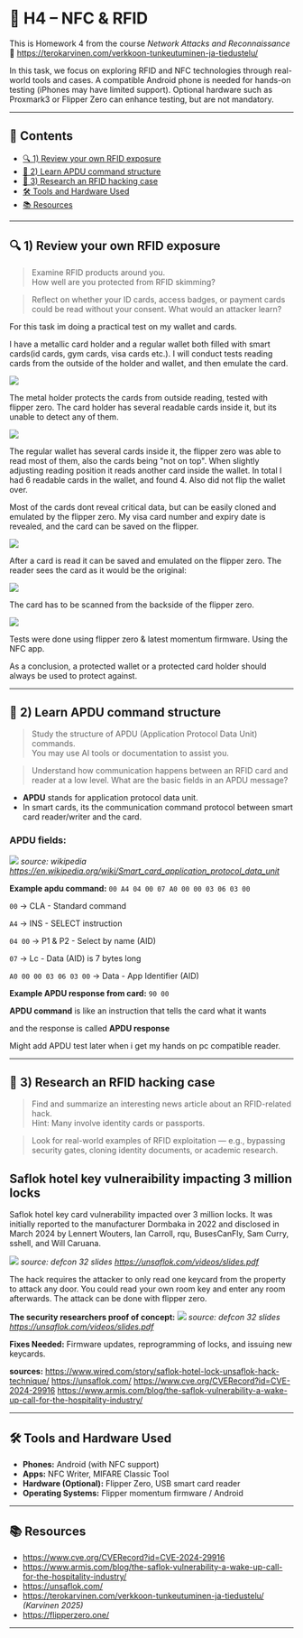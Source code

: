 # 📶 H4 – NFC & RFID

This is Homework 4 from the course *Network Attacks and Reconnaissance*  
🔗 https://terokarvinen.com/verkkoon-tunkeutuminen-ja-tiedustelu/

In this task, we focus on exploring RFID and NFC technologies through real-world tools and cases. A compatible Android phone is needed for hands-on testing (iPhones may have limited support). Optional hardware such as Proxmark3 or Flipper Zero can enhance testing, but are not mandatory.

---

## 📑 Contents
- [🔍 1) Review your own RFID exposure](#1)
- [🧠 2) Learn APDU command structure](#2)
- [📰 3) Research an RFID hacking case](#3)
- [🛠️ Tools and Hardware Used](#tools)
- [📚 Resources](#resources)

---

<a name="1"></a>
## 🔍 1) Review your own RFID exposure

> Examine RFID products around you.  
> How well are you protected from RFID skimming?

>Reflect on whether your ID cards, access badges, or payment cards could be read without your consent. What would an attacker learn?

For this task im doing a practical test on my wallet and cards.

I have a metallic card holder and a regular wallet both filled with smart cards(id cards, gym cards, visa cards etc.). I will conduct tests reading cards from the outside of the holder and wallet, and then emulate the card.

![](assets/1745297247895.png)

The metal holder protects the cards from outside reading, tested with flipper zero. The card holder has several readable cards inside it, but its unable to detect any of them.

![](assets/1745297281281.png)

The regular wallet has several cards inside it, the flipper zero was able to read most of them, also the cards being "not on top". When slightly adjusting reading position it reads another card inside the wallet. In total I had 6 readable cards in the wallet, and found 4. Also did not flip the wallet over.

Most of the cards dont reveal critical data, but can be easily cloned and emulated by the flipper zero. My visa card number and expiry date is revealed, and the card can be saved on the flipper.

![](assets/1745297499002.png)

After a card is read it can be saved and emulated on the flipper zero. The reader sees the card as it would be the original:

![](assets/1745298593631.png)

The card has to be scanned from the backside of the flipper zero.

![](assets/1745298619039.png)

Tests were done using flipper zero & latest momentum firmware. Using the NFC app.

As a conclusion, a protected wallet or a protected card holder should always be used to protect against.

---

<a name="2"></a>
## 🧠 2) Learn APDU command structure

> Study the structure of APDU (Application Protocol Data Unit) commands.  
> You may use AI tools or documentation to assist you.

>Understand how communication happens between an RFID card and reader at a low level. What are the basic fields in an APDU message?


- **APDU** stands for application protocol data unit. 
- In smart cards, its the communication command protocol between smart card reader/writer and the card.

### APDU fields:

![](assets/1745299848554.png)
*source: wikipedia https://en.wikipedia.org/wiki/Smart_card_application_protocol_data_unit*

**Example apdu command:**
`00 A4 04 00 07 A0 00 00 03 06 03 00`

`00` → CLA - Standard command

`A4` → INS - SELECT instruction

`04 00` → P1 & P2 - Select by name (AID)

`07` → Lc - Data (AID) is 7 bytes long

`A0 00 00 03 06 03 00` → Data - App Identifier (AID)

**Example APDU response from card:**
`90 00`

**APDU command** is like an instruction that tells the card what it wants

and the response is called **APDU response**

Might add APDU test later when i get my hands on pc compatible reader.

---

<a name="3"></a>
## 📰 3) Research an RFID hacking case

> Find and summarize an interesting news article about an RFID-related hack.  
> Hint: Many involve identity cards or passports.

>Look for real-world examples of RFID exploitation — e.g., bypassing security gates, cloning identity documents, or academic research.

## Saflok hotel key vulneraibility impacting 3 million locks

Saflok hotel key card vulnerability impacted over 3 million locks. It was initially reported to the manufacturer Dormbaka in 2022 and disclosed in March 2024 by Lennert Wouters, Ian Carroll, rqu, BusesCanFly, Sam Curry, sshell, and Will Caruana.

![](assets/1745320830089.png)
*source: defcon 32 slides https://unsaflok.com/videos/slides.pdf*

The hack requires the attacker to only read one keycard from the property to attack any door. You could read your own room key and enter any room afterwards. The attack can be done with flipper zero.

**The security researchers proof of concept:**
![](assets/1745321211198.png)
*source: defcon 32 slides https://unsaflok.com/videos/slides.pdf*

**Fixes Needed:** Firmware updates, reprogramming of locks, and issuing new keycards.





**sources:**
https://www.wired.com/story/saflok-hotel-lock-unsaflok-hack-technique/
https://unsaflok.com/
https://www.cve.org/CVERecord?id=CVE-2024-29916
https://www.armis.com/blog/the-saflok-vulnerability-a-wake-up-call-for-the-hospitality-industry/

---

<a name="tools"></a>
## 🛠️ Tools and Hardware Used

- **Phones:** Android (with NFC support)  
- **Apps:** NFC Writer, MIFARE Classic Tool
- **Hardware (Optional):** Flipper Zero, USB smart card reader
- **Operating Systems:** Flipper momentum firmware / Android  

---

<a name="resources"></a>
## 📚 Resources
- https://www.cve.org/CVERecord?id=CVE-2024-29916
- https://www.armis.com/blog/the-saflok-vulnerability-a-wake-up-call-for-the-hospitality-industry/
- https://unsaflok.com/
- https://terokarvinen.com/verkkoon-tunkeutuminen-ja-tiedustelu/ *(Karvinen 2025)*  
- https://flipperzero.one/  

---